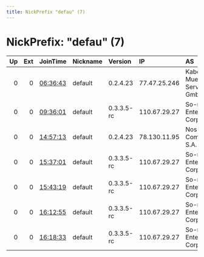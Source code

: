 ```yaml
---
title: NickPrefix "defau" (7)
---
```


# NickPrefix: "defau" (7)

|   Up |   Ext | JoinTime                                                                                            | Nickname   | Version    | IP           | AS                                       | CC   |   ORp |   Dirp | OS      | Contact   |   eFamMembers |
|-----:|------:|:----------------------------------------------------------------------------------------------------|:-----------|:-----------|:-------------|:-----------------------------------------|:-----|------:|-------:|:--------|:----------|--------------:|
|    0 |     0 | [06:36:43](https://metrics.torproject.org/rs.html#details/344ABF786E3BF0299B7B49F4D09B850A5E3F31D0) | default    | 0.2.4.23   | 77.47.25.246 | Kabelfernsehen Muenchen ServiCenter GmbH | de   |   443 |   9030 | Windows | None      |             1 |
|    0 |     0 | [09:36:01](https://metrics.torproject.org/rs.html#details/FACB4820721055FD24BA74A08273AC991CD14C6B) | default    | 0.3.3.5-rc | 110.67.29.27 | So-net Entertainment Corporation         | jp   | 21093 |      0 | Windows | None      |             1 |
|    0 |     0 | [14:57:13](https://metrics.torproject.org/rs.html#details/117DB73FFB39370D194DE7385C8FFC0B95BBDB3B) | default    | 0.2.4.23   | 78.130.11.95 | Nos Comunicacoes, S.A.                   | pt   |   443 |   9030 | Windows | None      |             1 |
|    0 |     0 | [15:37:01](https://metrics.torproject.org/rs.html#details/378304394D731DC533DF06C5E27A733057F0846E) | default    | 0.3.3.5-rc | 110.67.29.27 | So-net Entertainment Corporation         | jp   | 21093 |      0 | Windows | None      |             1 |
|    0 |     0 | [15:43:19](https://metrics.torproject.org/rs.html#details/798A3914D9CCA24FEBF3E091EB4224FADD710EE0) | default    | 0.3.3.5-rc | 110.67.29.27 | So-net Entertainment Corporation         | jp   | 21093 |      0 | Windows | None      |             1 |
|    0 |     0 | [16:12:55](https://metrics.torproject.org/rs.html#details/61B733194D1A9141434178EE03B57C5DC59FAB94) | default    | 0.3.3.5-rc | 110.67.29.27 | So-net Entertainment Corporation         | jp   | 21093 |      0 | Windows | None      |             1 |
|    0 |     0 | [16:18:33](https://metrics.torproject.org/rs.html#details/F35E89B28D2FFD40D4472F31D1DBE25BB78987CF) | default    | 0.3.3.5-rc | 110.67.29.27 | So-net Entertainment Corporation         | jp   | 21093 |      0 | Windows | None      |             1 |

